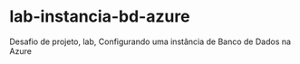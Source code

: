 # lab-instancia-bd-azure
Desafio de projeto, lab, Configurando uma instância de Banco de Dados na Azure
